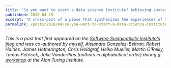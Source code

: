 ```yaml
---
title: "So you want to start a data science institute? Achieving sustainability"
published: 2018-04-19
excerpt: "A cross-post of a piece that synthesizes the experiences of many in academic data science institutes and research software engineering groups, focused on what is important in sustaining these cross-disciplinary efforts over time."
permalink: /posts/2018/04/so-you-want-to-start-a-data-science-institute
---
```


_This is a post that first appeared on the [Software Sustainability Institute's blog](https://www.software.ac.uk/blog/2018-04-05-so-you-want-start-data-science-institute-achieving-sustainability) and was co-authored by myself, Alejandra Gonzalez-Beltran, Robert Haines, James Hetherington, Chris Holdgraf, Heiko Mueller, Martin O'Reilly, Tomas Petricek, Jake VanderPlas (authors in alphabetical order) during [a workshop](https://github.com/alan-turing-institute/RSE4DataScience18) at the Alan Turing Institute._
